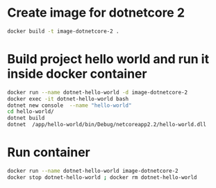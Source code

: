 # Create image for dotnetcore 2
```bash
docker build -t image-dotnetcore-2 .
```

# Build project hello world and run it inside docker container
```bash
docker run --name dotnet-hello-world -d image-dotnetcore-2
docker exec -it dotnet-hello-world bash
dotnet new console  --name "hello-world"
cd hello-world/
dotnet build
dotnet  /app/hello-world/bin/Debug/netcoreapp2.2/hello-world.dll
```

# Run container 
```bash
docker run --name dotnet-hello-world image-dotnetcore-2
docker stop dotnet-hello-world ; docker rm dotnet-hello-world
```

